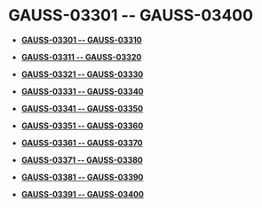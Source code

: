 # GAUSS-03301 -- GAUSS-03400<a name="EN-US_TOPIC_0302073207"></a>

-   **[GAUSS-03301 -- GAUSS-03310](gauss-03301----gauss-03310.md)**  

-   **[GAUSS-03311 -- GAUSS-03320](gauss-03311----gauss-03320.md)**  

-   **[GAUSS-03321 -- GAUSS-03330](gauss-03321----gauss-03330.md)**  

-   **[GAUSS-03331 -- GAUSS-03340](gauss-03331----gauss-03340.md)**  

-   **[GAUSS-03341 -- GAUSS-03350](gauss-03341----gauss-03350.md)**  

-   **[GAUSS-03351 -- GAUSS-03360](gauss-03351----gauss-03360.md)**  

-   **[GAUSS-03361 -- GAUSS-03370](gauss-03361----gauss-03370.md)**  

-   **[GAUSS-03371 -- GAUSS-03380](gauss-03371----gauss-03380.md)**  

-   **[GAUSS-03381 -- GAUSS-03390](gauss-03381----gauss-03390.md)**  

-   **[GAUSS-03391 -- GAUSS-03400](gauss-03391----gauss-03400.md)**  


